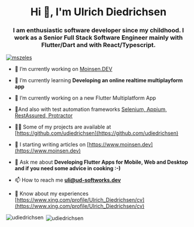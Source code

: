 <h1 align="center">Hi 👋, I'm Ulrich Diedrichsen</h1>
<h3 align="center">I am enthusiastic software developer since my childhood. 
  I work as a Senior Full Stack Software Engineer mainly with Flutter/Dart and with React/Typescript.</h3>

<p align="left"> <a href="https://twitter.com/chgxme" target="blank"><img src="https://img.shields.io/twitter/follow/chgxme?logo=twitter&style=for-the-badge" alt="mszeles" /></a> </p>

- 🔭 I’m currently working on [Moinsen.DEV](https://www.moinsen.dev)

- 🌱 I’m currently learning **Developing an online realtime multiplayform app**

- 👯 I’m currently working on a new Flutter Multiplatform App

- 🤝And also with test automation frameworks [Selenium, Appium, RestAssured, Protractor](https://github.com/mszeles)

- 👨‍💻 Some of my projects are available at [https://github.com/udiedrichsen](https://github.com/udiedrichsen)

- 📝 I starting writing articles on [https://www.moinsen.dev](https://www.moinsen.dev)

- 💬 Ask me about **Developing Flutter Apps for Mobile, Web and Desktop and if you need some advice in cooking :-)**

- 📫 How to reach me **uli@ud-softworks.dev**

- 📄 Know about my experiences [https://www.xing.com/profile/Ulrich_Diedrichsen/cv](https://www.xing.com/profile/Ulrich_Diedrichsen/cv)

<p><img align="left" src="https://github-readme-stats.vercel.app/api/top-langs?username=udiedrichsen&show_icons=true&locale=en&layout=compact" alt="udiedrichsen" /></p>

<p>&nbsp;<img align="center" src="https://github-readme-stats.vercel.app/api?username=udiedrichsen&show_icons=true&locale=en" alt="udiedrichsen" /></p>

